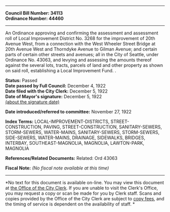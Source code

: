 * * * * *  
  
**Council Bill Number: [](#h0)[](#h2)34113**   
**Ordinance Number: 44460**  
  
* * * * *  
  
An Ordinance approving and confirming the assessment and assessment roll of Local Improvement District No. 3268 for the improvement of 20th Avenue West, from a connection with the West Wheeler Street Bridge at 20th Avenue West and Thorndyke Avenue to Gilman Avenue; and certain parts of certain other streets and avenues; all in the City of Seattle, under Ordinance No. 43063, and levying and assessing the amounts thereof against the several lots, tracts, parcels of land and other property as shown on said roll, establishing a Local Improvement Fund. .  
  
**Status:** Passed   
**Date passed by Full Council:** December 4, 1922   
**Date filed with the City Clerk:** December 5, 1922   
**Date of Mayor's signature:** December 5, 1922   
[(about the signature date)](/~public/approvaldate.htm)   
  
  
**Date introduced/referred to committee:** November 27, 1922   
  
**Index Terms:** LOCAL-IMPROVEMENT-DISTRICTS, STREET-CONSTRUCTION, PAVING, STREET-CONSTRUCTION, SANITARY-SEWERS, STORM-SEWERS, WATER-MAINS, SANITARY-SEWERS, STORM-SEWERS, SIDE-SEWERS, WATER-MAINS, DRAINAGE, SIDEWALKS, BRIDGES, INTERBAY, SOUTHEAST-MAGNOLIA, MAGNOLIA, LAWTON-PARK, MAGNOLIA  
  
**References/Related Documents:** Related: Ord 43063  
  
**Fiscal Note:** *(No fiscal note available at this time)*  
  
* * * * *  
  
*No text for this document is available on-line. You may view this document at [the Office of the City Clerk](http://www.seattle.gov/leg/clerk/contactUs.htm). If you are unable to visit the Clerk's Office, you may request a copy or scan be made for you by Clerk staff. Scans and copies provided by the Office of the City Clerk are subject to [copy fees](http://clerk.seattle.gov/~public/clerkfees.htm), and the timing of service is dependent on the availability of staff. *  
  
  
